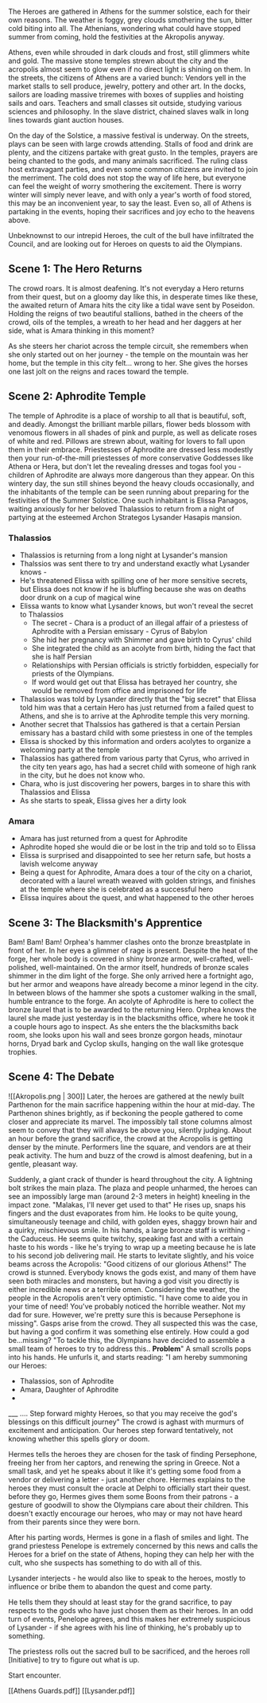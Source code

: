 The Heroes are gathered in Athens for the summer solstice, each for their own reasons.
The weather is foggy, grey clouds smothering the sun, bitter cold biting into all.
The Athenians, wondering what could have stopped summer from coming, hold the festivities at the Akropolis anyway.

Athens, even while shrouded in dark clouds and frost, still glimmers white and gold.
The massive stone temples strewn about the city and the acropolis almost seem to glow even if no direct light is shining on them.
In the streets, the citizens of Athens are a varied bunch: 
Vendors yell in the market stalls to sell produce, jewelry, pottery and other art.
In the docks, sailors are loading massive triremes with boxes of supplies and hoisting sails and oars.
Teachers and small classes sit outside, studying various sciences and philosophy.
In the slave district, chained slaves walk in long lines towards giant auction houses. 

On the day of the Solstice, a massive festival is underway.
On the streets, plays can be seen with large crowds attending. 
Stalls of food and drink are plenty, and the citizens partake with great gusto.
In the temples, prayers are being chanted to the gods, and many animals sacrificed.
The ruling class host extravagant parties, and even some common citizens are invited to join the merriment.
The cold does not stop the way of life here, but everyone can feel the weight of worry smothering the excitement.
There is worry winter will simply never leave, and with only a year's worth of food stored, this may be an inconvenient year, to say the least.
Even so, all of Athens is partaking in the events, hoping their sacrifices and joy echo to the heavens above.

Unbeknownst to our intrepid Heroes, the cult of the bull have infiltrated the Council, and are looking out for Heroes on quests to aid the Olympians.

## Scene 1: The Hero Returns
The crowd roars. It is almost deafening. 
It's not everyday a Hero returns from their quest, but on a gloomy day like this, in desperate times like these, the awaited return of Amara hits the city like a tidal wave sent by Poseidon.
Holding the reigns of two beautiful stallions, bathed in the cheers of the crowd, oils of the temples, a wreath to her head and her daggers at her side, what is Amara thinking in this moment?

As she steers her chariot across the temple circuit, she remembers when she only started out on her journey - the temple on the mountain was her home, but the temple in this city felt... wrong to her.
She gives the horses one last jolt on the reigns and races toward the temple.
## Scene 2: Aphrodite Temple
The temple of Aphrodite is a place of worship to all that is beautiful, soft, and deadly.
Amongst the brilliant marble pillars, flower beds blossom with venomous flowers in all shades of pink and purple, as well as delicate roses of white and red.
Pillows are strewn about, waiting for lovers to fall upon them in their embrace.
Priestesses of Aphrodite are dressed less modestly then your run-of-the-mill priestesses of more conservative Goddesses like Athena or Hera, but don't let the revealing dresses and togas fool you - children of Aphrodite are always more dangerous than they appear.
On this wintery day, the sun still shines beyond the heavy clouds occasionally, and the inhabitants of the temple can be seen running about preparing for the festivities of the Summer Solstice.
One such inhabitant is Elissa Panagos, waiting anxiously for her beloved Thalassios to return from a night of partying at the esteemed  Archon Strategos Lysander Hasapis mansion.
### Thalassios
- Thalassios is returning from a long night at Lysander's mansion
- Thalssios was sent there to try and understand exactly what Lysander knows - 
- He's threatened Elissa with spilling one of her more sensitive secrets, but Elissa does not know if he is bluffing because she was on deaths door drunk on a cup of magical wine
-  Elissa wants to know what Lysander knows, but won't reveal the secret to Thalassios 
	- The secret - Chara is a product of an illegal affair of a priestess of Aphrodite with a Persian emissary - Cyrus of Babylon
	- She hid her pregnancy with Shimmer and gave birth to Cyrus' child
	- She integrated the child as an acolyte from birth, hiding the fact that she is half Persian
	- Relationships with Persian officials is strictly forbidden, especially for priests of the Olympians.
	- If word would get out that Elissa has betrayed her country, she would be removed from office and imprisoned for life
- Thalassios was told by Lysander directly that the "big secret" that Elissa told him was that a certain Hero has just returned from a failed quest to Athens, and she is to arrive at the Aphrodite temple this very morning.
- Another secret that Thalssios has gathered is that a certain Persian emissary has a bastard child with some priestess in one of the temples 
- Elissa is shocked by this information and orders acolytes to organize a welcoming party at the temple
- Thalassios has gathered from various party that Cyrus, who arrived in the city ten years ago, has had a secret child with someone of high rank in the city, but he does not know who. 
- Chara, who is just discovering her powers, barges in to share this with Thalassios and Elissa 
- As she starts to speak, Elissa gives her a dirty look 
### Amara
- Amara has just returned from a quest for Aphrodite
- Aphrodite hoped she would die or be lost in the trip and told so to Elissa
- Elissa is surprised and disappointed to see her return safe, but hosts a lavish welcome anyway
- Being a quest for Aphrodite, Amara does a tour of the city on a chariot, decorated with a laurel wreath weaved with golden strings, and finishes at the temple where she is celebrated as a successful hero
- Elissa inquires about the quest, and what happened to the other heroes

## Scene 3: The Blacksmith's Apprentice 
Bam! Bam! Bam! 
Orphea's hammer clashes onto the bronze breastplate in front of her.
In her eyes a glimmer of rage is present. 
Despite the heat of the forge, her whole body is covered in shiny bronze armor, well-crafted, well-polished, well-maintained. 
On the armor itself, hundreds of bronze scales shimmer in the dim light of the forge. 
She only arrived here a fortnight ago, but her armor and weapons have already become a minor legend in the city. 
In between blows of the hammer she spots a customer walking in the small, humble entrance to the forge.
An acolyte of Aphrodite is here to collect the bronze laurel that is to be awarded to the returning Hero.
Orphea knows the laurel she made just yesterday is in the blacksmiths office, where he took it a couple hours ago to inspect. 
As she enters the the blacksmiths back room, she looks upon his wall and sees bronze gorgon heads, minotaur horns, Dryad bark and Cyclop skulls, hanging on the wall like grotesque trophies. 

## Scene 4: The Debate




![[Akropolis.png | 300]]
Later, the heroes are gathered at the newly built Parthenon for the main sacrifice happening within the hour at mid-day.
The Parthenon shines brightly, as if beckoning the people gathered to come closer and appreciate its marvel.
The impossibly tall stone columns almost seem to convey that they will always be above you, silently judging.
About an hour before the grand sacrifice, the crowd at the Acropolis is getting denser by the minute. 
Performers line the square, and vendors are at their peak activity. 
The hum and buzz of the crowd is almost deafening, but in a gentle, pleasant way.

Suddenly, a giant crack of thunder is heard throughout the city.
A lightning bolt strikes the main plaza. 
The plaza and people unharmed, the heroes can see an impossibly large man (around 2-3 meters in height) kneeling in the impact zone.
"Malakas, I'll never get used to that"
He rises up, snaps his fingers and the dust evaporates from him.
He looks to be quite young, simultaneously teenage and child, with golden eyes, shaggy brown hair and a quirky, mischievous smile.
In his hands, a large bronze staff is writhing - the Caduceus.
He seems quite twitchy, speaking fast and with a certain haste to his words - like he's trying to wrap up a meeting because he is late to his second job delivering mail.
He starts to levitate slightly, and his voice beams across the Acropolis:
"Good citizens of our glorious Athens!"
The crowd is stunned. Everybody knows the gods exist, and many of them have seen both miracles and monsters, but having a god visit you directly is either incredible news or a terrible omen.
Considering the weather, the people in the Acropolis aren't very optimistic.
"I have come to aide you in your time of need!
You've probably noticed the horrible weather. 
Not my dad for sure. However, we're pretty sure this is because Persephone is missing".
Gasps arise from the crowd. They all suspected this was the case, but having a god confirm it was something else entirely.
How could a god be...missing?
"To tackle this, the Olympians have decided to assemble a small team of heroes to try to address this.. **Problem**"
A small scrolls pops into his hands.
He unfurls it, and starts reading:
"I am hereby summoning our Heroes:
- Thalassios, son of Aphrodite
- Amara, Daughter of Aphrodite
- 
___ ....
Step forward mighty Heroes, so that you may receive the god's blessings on this difficult journey"
The crowd is aghast with murmurs of excitement and anticipation.
Our heroes step forward tentatively, not knowing whether this spells glory or doom.

Hermes tells the heroes they are chosen for the task of finding Persephone, freeing her from her captors, and renewing the spring in Greece. 
Not a small task, and yet he speaks about it like it's getting some food from a vendor or delivering a letter - just another chore.
Hermes explains to the heroes they must consult the oracle at Delphi to officially start their quest. 
before they go, Hermes gives them some Boons from their patrons - a gesture of goodwill to show the Olympians care about their children. 
This doesn't exactly encourage our heroes, who may or may not have heard from their parents since they were born.

After his parting words, Hermes is gone in a flash of smiles and light.
The grand priestess Penelope is extremely concerned by this news and calls the Heroes for a brief on the state of Athens, hoping they can help her with the cult, who she suspects has something to do with all of this.

Lysander interjects - he would also like to speak to the heroes, mostly to influence or bribe them to abandon the quest and come party.

He tells them they should at least stay for the grand sacrifice, to pay respects to the gods who have just chosen them as their heroes.
In an odd turn of events, Penelope agrees, and this makes her extremely suspicious of Lysander - if she agrees with his line of thinking, he's probably up to something.

The priestess rolls out the sacred bull to be sacrificed, and the heroes roll [Initiative] to try to figure out what is up.

Start encounter.

[[Athens Guards.pdf]]
[[Lysander.pdf]]

